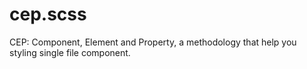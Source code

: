 # cep.scss
CEP: Component, Element and Property, a methodology that help you styling single file component.
